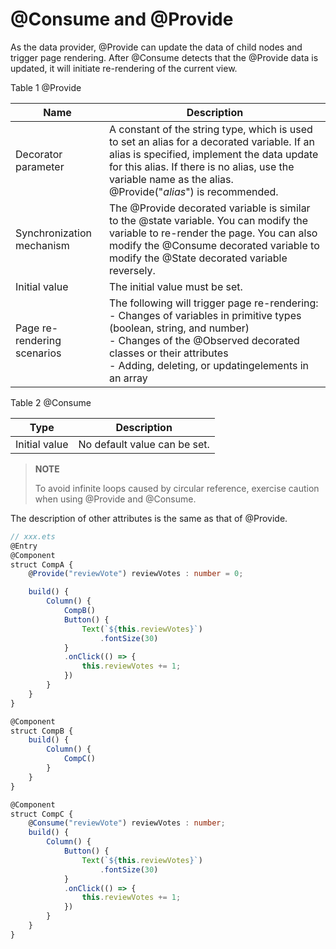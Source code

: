 # @Consume and @Provide


As the data provider, @Provide can update the data of child nodes and trigger page rendering. After @Consume detects that the @Provide data is updated, it will initiate re-rendering of the current view.


Table 1 @Provide

| Name | Description |
| -------- | -------- |
| Decorator parameter | A constant of the string type, which is used to set an alias for a decorated variable. If an alias is specified, implement the data update for this alias. If there is no alias, use the variable name as the alias. @Provide("_alias_") is recommended. |
| Synchronization mechanism | The @Provide decorated variable is similar to the @state variable. You can modify the variable to re-render the page. You can also modify the @Consume decorated variable to modify the @State decorated variable reversely. |
| Initial value | The initial value must be set. |
| Page re-rendering scenarios | The following will trigger page re-rendering:<br/>- Changes of variables in primitive types (boolean, string, and number)<br/>- Changes of the @Observed decorated classes or their attributes<br/>- Adding, deleting, or updatingelements in an array |


Table 2 @Consume

| Type | Description |
| -------- | -------- |
| Initial value | No default value can be set. |


> **NOTE**
>
> To avoid infinite loops caused by circular reference, exercise caution when using @Provide and @Consume.


The description of other attributes is the same as that of @Provide.


```ts
// xxx.ets
@Entry
@Component
struct CompA {
    @Provide("reviewVote") reviewVotes : number = 0;

    build() {
        Column() {
            CompB()
            Button() {
                Text(`${this.reviewVotes}`)
                    .fontSize(30)
            }
            .onClick(() => {
                this.reviewVotes += 1;
            })
        }
    }
}

@Component
struct CompB {
    build() {
        Column() {
            CompC()
        }
    }
}

@Component
struct CompC {
    @Consume("reviewVote") reviewVotes : number;
    build() {
        Column() {
            Button() {
                Text(`${this.reviewVotes}`)
                    .fontSize(30)
            }
            .onClick(() => {
                this.reviewVotes += 1;
            })
        }
    }
}
```
